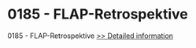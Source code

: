 # 0185 - FLAP-Retrospektive
0185 - FLAP-Retrospektive
[>> Detailed information](https://secure.shareit.com/shareit/product.html?productid=301008491&affiliateid=200057808)